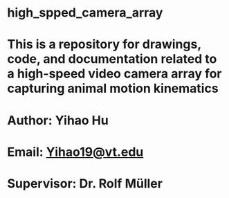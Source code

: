 # high_spped_camera_array
# This is a repository for drawings, code, and documentation related to a high-speed video camera array for capturing animal motion kinematics
# Author: Yihao Hu
#  Email: Yihao19@vt.edu
#  Supervisor: Dr. Rolf Müller
#
#
#
